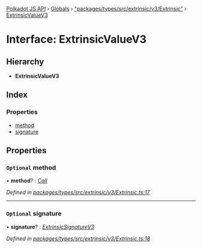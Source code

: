 [Polkadot JS API](../README.md) › [Globals](../globals.md) › ["packages/types/src/extrinsic/v3/Extrinsic"](../modules/_packages_types_src_extrinsic_v3_extrinsic_.md) › [ExtrinsicValueV3](_packages_types_src_extrinsic_v3_extrinsic_.extrinsicvaluev3.md)

# Interface: ExtrinsicValueV3

## Hierarchy

* **ExtrinsicValueV3**

## Index

### Properties

* [method](_packages_types_src_extrinsic_v3_extrinsic_.extrinsicvaluev3.md#optional-method)
* [signature](_packages_types_src_extrinsic_v3_extrinsic_.extrinsicvaluev3.md#optional-signature)

## Properties

### `Optional` method

• **method**? : *[Call](../classes/_packages_types_src_generic_call_.call.md)*

*Defined in [packages/types/src/extrinsic/v3/Extrinsic.ts:17](https://github.com/polkadot-js/api/blob/023c7588e5/packages/types/src/extrinsic/v3/Extrinsic.ts#L17)*

___

### `Optional` signature

• **signature**? : *[ExtrinsicSignatureV3](../classes/_packages_types_src_extrinsic_v3_extrinsicsignature_.extrinsicsignaturev3.md)*

*Defined in [packages/types/src/extrinsic/v3/Extrinsic.ts:18](https://github.com/polkadot-js/api/blob/023c7588e5/packages/types/src/extrinsic/v3/Extrinsic.ts#L18)*
